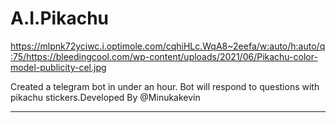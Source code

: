 # A.I.Pikachu

https://mlpnk72yciwc.i.optimole.com/cqhiHLc.WqA8~2eefa/w:auto/h:auto/q:75/https://bleedingcool.com/wp-content/uploads/2021/06/Pikachu-color-model-publicity-cel.jpg

Created a telegram bot in under an hour. Bot will respond to questions with pikachu stickers.Developed By @Minukakevin
__________________________
